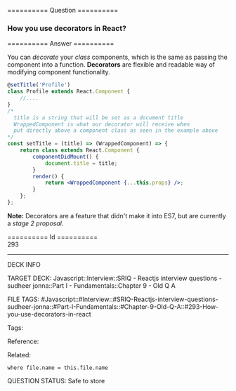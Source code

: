 ========== Question ==========  

### How you use decorators in React?  

========== Answer ==========  

You can _decorate_ your _class_ components, which is the same as passing the component into a function. **Decorators** are flexible and readable way of modifying component functionality.

```jsx
@setTitle('Profile')
class Profile extends React.Component {
    //....
}
/*
  title is a string that will be set as a document title
  WrappedComponent is what our decorator will receive when
  put directly above a component class as seen in the example above
*/
const setTitle = (title) => (WrappedComponent) => {
    return class extends React.Component {
        componentDidMount() {
            document.title = title;
        }
        render() {
            return <WrappedComponent {...this.props} />;
        }
    };
};
```

**Note:** Decorators are a feature that didn't make it into ES7, but are currently a _stage 2 proposal_.

========== Id ==========  
293

---

DECK INFO

TARGET DECK: Javascript::Interview::SRIQ - Reactjs interview questions - sudheer jonna::Part I - Fundamentals::Chapter 9 - Old Q A

FILE TAGS: #Javascript::#Interview::#SRIQ-Reactjs-interview-questions-sudheer-jonna::#Part-I-Fundamentals::#Chapter-9-Old-Q-A::#293-How-you-use-decorators-in-react

Tags:

Reference:

Related:

```dataview
where file.name = this.file.name
```
QUESTION STATUS: Safe to store
